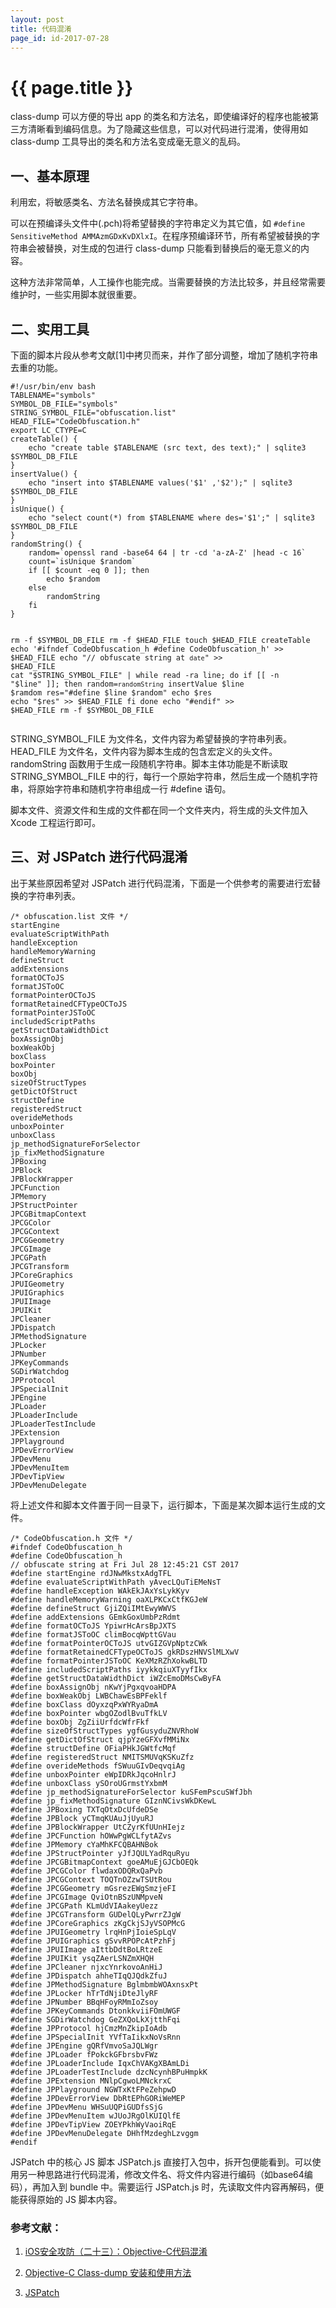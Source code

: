 ```yaml
---
layout: post
title: 代码混淆
page_id: id-2017-07-28
---
```


<h1 class="title">{{ page.title }}</h1>

class-dump 可以方便的导出 app 的类名和方法名，即使编译好的程序也能被第三方清晰看到编码信息。为了隐藏这些信息，可以对代码进行混淆，使得用如 class-dump 工具导出的类名和方法名变成毫无意义的乱码。

<h2 id="section_1">一、基本原理</h2>

利用宏，将敏感类名、方法名替换成其它字符串。

可以在预编译头文件中(.pch)将希望替换的字符串定义为其它值，如 `#define SensitiveMethod AMMAzmGDxKvDXlxI`。在程序预编译环节，所有希望被替换的字符串会被替换，对生成的包进行 class-dump 只能看到替换后的毫无意义的内容。

这种方法非常简单，人工操作也能完成。当需要替换的方法比较多，并且经常需要维护时，一些实用脚本就很重要。

<h2 id="section_2">二、实用工具</h2>

下面的脚本片段从参考文献[1]中拷贝而来，并作了部分调整，增加了随机字符串去重的功能。

<div class="code"><pre><code>#!/usr/bin/env bash
TABLENAME="symbols"
SYMBOL_DB_FILE="symbols"
STRING_SYMBOL_FILE="obfuscation.list"
HEAD_FILE="CodeObfuscation.h"
export LC_CTYPE=C
createTable() {
    echo "create table $TABLENAME (src text, des text);" | sqlite3 $SYMBOL_DB_FILE
}
insertValue() {
    echo "insert into $TABLENAME values('$1' ,'$2');" | sqlite3 $SYMBOL_DB_FILE
}
isUnique() {
    echo "select count(*) from $TABLENAME where des='$1';" | sqlite3 $SYMBOL_DB_FILE
}
randomString() {
    random=`openssl rand -base64 64 | tr -cd 'a-zA-Z' |head -c 16`
    count=`isUnique $random`
    if [[ $count -eq 0 ]]; then
        echo $random
    else
        randomString
    fi
}

rm -f $SYMBOL_DB_FILE
rm -f $HEAD_FILE
touch $HEAD_FILE
createTable
echo '#ifndef CodeObfuscation_h
#define CodeObfuscation_h' >> $HEAD_FILE
echo "// obfuscate string at `date`" >> $HEAD_FILE
cat "$STRING_SYMBOL_FILE" | while read -ra line; do
    if [[ -n "$line" ]]; then
        random=`randomString`
        insertValue $line $ramdom
        res="#define $line $random"
        echo $res
        echo "$res" >> $HEAD_FILE
    fi
done
echo "#endif" >> $HEAD_FILE
rm -f $SYMBOL_DB_FILE
</code></pre></div>

STRING_SYMBOL_FILE 为文件名，文件内容为希望替换的字符串列表。HEAD_FILE 为文件名，文件内容为脚本生成的包含宏定义的头文件。randomString 函数用于生成一段随机字符串。脚本主体功能是不断读取 STRING_SYMBOL_FILE 中的行，每行一个原始字符串，然后生成一个随机字符串，将原始字符串和随机字符串组成一行 #define 语句。

脚本文件、资源文件和生成的文件都在同一个文件夹内，将生成的头文件加入 Xcode 工程运行即可。

<h2 id="section_3">三、对 JSPatch 进行代码混淆</h2>

出于某些原因希望对 JSPatch 进行代码混淆，下面是一个供参考的需要进行宏替换的字符串列表。

<div class="code"><pre><code>/* obfuscation.list 文件 */
startEngine
evaluateScriptWithPath
handleException
handleMemoryWarning
defineStruct
addExtensions
formatOCToJS
formatJSToOC
formatPointerOCToJS
formatRetainedCFTypeOCToJS
formatPointerJSToOC
includedScriptPaths
getStructDataWidthDict
boxAssignObj
boxWeakObj
boxClass
boxPointer
boxObj
sizeOfStructTypes
getDictOfStruct
structDefine
registeredStruct
overideMethods
unboxPointer
unboxClass
jp_methodSignatureForSelector
jp_fixMethodSignature
JPBoxing
JPBlock
JPBlockWrapper
JPCFunction
JPMemory
JPStructPointer
JPCGBitmapContext
JPCGColor
JPCGContext
JPCGGeometry
JPCGImage
JPCGPath
JPCGTransform
JPCoreGraphics
JPUIGeometry
JPUIGraphics
JPUIImage
JPUIKit
JPCleaner
JPDispatch
JPMethodSignature
JPLocker
JPNumber
JPKeyCommands
SGDirWatchdog
JPProtocol
JPSpecialInit
JPEngine
JPLoader
JPLoaderInclude
JPLoaderTestInclude
JPExtension
JPPlayground
JPDevErrorView
JPDevMenu
JPDevMenuItem
JPDevTipView
JPDevMenuDelegate
</code></pre></div>

将上述文件和脚本文件置于同一目录下，运行脚本，下面是某次脚本运行生成的文件。

<div class="code"><pre><code>/* CodeObfuscation.h 文件 */
#ifndef CodeObfuscation_h
#define CodeObfuscation_h
// obfuscate string at Fri Jul 28 12:45:21 CST 2017
#define startEngine rdJNwMkstxAdgTFL
#define evaluateScriptWithPath yAvecLQuTiEMeNsT
#define handleException WAkEkJAxYsLykKyv
#define handleMemoryWarning oaXLPKCxCtfKGJeW
#define defineStruct GjiZQiIMtEwyWWVS
#define addExtensions GEmkGoxUmbPzRdmt
#define formatOCToJS YpiwrHcArsBpJXTS
#define formatJSToOC climBocqWpttGVau
#define formatPointerOCToJS utvGIZGVpNptzCWk
#define formatRetainedCFTypeOCToJS gkRDszHNVSlMLXwV
#define formatPointerJSToOC KeXMzRZhXokwBLTD
#define includedScriptPaths iyykkqiuXTyyfIkx
#define getStructDataWidthDict iWZcEmoDMsCwByFA
#define boxAssignObj nKwYjPgxqvoaHDPA
#define boxWeakObj LWBChawEsBPFeklf
#define boxClass dOyxzqPxWYRyaDmA
#define boxPointer wbgOZodlBvuTfkLV
#define boxObj ZgZiiUrfdcWfrFkf
#define sizeOfStructTypes ygfGusyduZNVRhoW
#define getDictOfStruct qjpYzeGFXvfMMiNx
#define structDefine OFiaPHkJGWtfcMqf
#define registeredStruct NMITSMUVqKSKuZfz
#define overideMethods fSWuuGIvDeqvqiAg
#define unboxPointer eWpIDRkJqcoHnlrJ
#define unboxClass ySOroUGrmstYxbmM
#define jp_methodSignatureForSelector kuSFemPscuSWfJbh
#define jp_fixMethodSignature GIznNCivsWkDKewL
#define JPBoxing TXTqOtxDcUfdeDSe
#define JPBlock yCTmqKUAuJjUyuRJ
#define JPBlockWrapper UtCZyrKfUUnHIejz
#define JPCFunction hOWwPgWCLfytAZvs
#define JPMemory cYaMhKFCQBAHNBok
#define JPStructPointer yJfJQULYadRquRyu
#define JPCGBitmapContext goeAMuEjGJCbOEQk
#define JPCGColor flwdaxODQRxQaPvb
#define JPCGContext TOQTnOZzwTSUtRou
#define JPCGGeometry mGsrezEWgSmzjeFI
#define JPCGImage QviOtnBSzUNMpveN
#define JPCGPath KLmUdVIAakeyUezz
#define JPCGTransform GUDelQLyPwrrZJgW
#define JPCoreGraphics zKgCkjSJyVSOPMcG
#define JPUIGeometry lrqHnPjIoieSpLqV
#define JPUIGraphics gSvvRPOPcAtPzhFj
#define JPUIImage aIttbDdtBoLRtzeE
#define JPUIKit ysqZAerLSNZmXHQH
#define JPCleaner njxcYnrkovoAnHiJ
#define JPDispatch ahheTIqQJQdkZfuJ
#define JPMethodSignature BglmbmbWOAxnsxPt
#define JPLocker hTrTdNjiDteJlyRF
#define JPNumber BBqHFoyRMmIoZsoy
#define JPKeyCommands DtonkkviiFOmUWGF
#define SGDirWatchdog GeZXQoLkXjtthFqi
#define JPProtocol hjCmzMnZkipIoAdb
#define JPSpecialInit YVfTaIikxNoVsRnn
#define JPEngine gQRfVmvoSaJQLWgr
#define JPLoader fPokckGFbrsbvFWz
#define JPLoaderInclude IqxChVAKgXBAmLDi
#define JPLoaderTestInclude dzcNcynhBPuHmpkK
#define JPExtension MNlpCgwoLMNckrxC
#define JPPlayground NGWTxKtFPeZehpwD
#define JPDevErrorView DbRtEPhGORiWeMEP
#define JPDevMenu WHSuUQPiGUDfsSjG
#define JPDevMenuItem wJUoJRgOlKUIQlfE
#define JPDevTipView ZOEYPkhWyVaoiRqE
#define JPDevMenuDelegate DHhfMzdeghLzvggm
#endif
</code></pre></div>

JSPatch 中的核心 JS 脚本 JSPatch.js 直接打入包中，拆开包便能看到。可以使用另一种思路进行代码混淆，修改文件名、将文件内容进行编码（如base64编码），再加入到 bundle 中。需要运行 JSPatch.js 时，先读取文件内容再解码，便能获得原始的 JS 脚本内容。

<h3>参考文献：</h3>

1. <a href="http://blog.csdn.net/yiyaaixuexi/article/details/29201699" target="_blank">iOS安全攻防（二十三）：Objective-C代码混淆</a>

2. <a href="https://cnbin.github.io/blog/2015/05/21/objective-c-class-dump-an-zhuang-he-shi-yong-fang-fa/" target="_blank">Objective-C Class-dump 安装和使用方法</a>

3. <a href="https://github.com/bang590/JSPatch" target="_blank">JSPatch</a>
